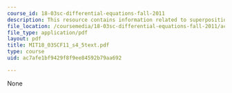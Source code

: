 ```yaml
---
course_id: 18-03sc-differential-equations-fall-2011
description: This resource contains information related to superposition principle.
file_location: /coursemedia/18-03sc-differential-equations-fall-2011/ac7afe1bf9429f8f9ee84592b79aa692_MIT18_03SCF11_s4_5text.pdf
file_type: application/pdf
layout: pdf
title: MIT18_03SCF11_s4_5text.pdf
type: course
uid: ac7afe1bf9429f8f9ee84592b79aa692

---
```

None